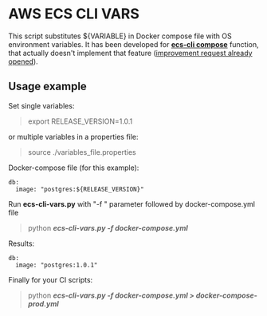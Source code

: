 AWS ECS CLI VARS
================
This script substitutes ${VARIABLE} in Docker compose file with OS environment variables.
It has been developed for [**ecs-cli compose**](https://github.com/aws/amazon-ecs-cli) function, that actually doesn't implement that feature ([improvement request already opened](https://github.com/aws/amazon-ecs-cli/issues/28)).

Usage example
-------------
Set single variables:
> export RELEASE_VERSION=1.0.1

or multiple variables in a properties file:
> source ./variables_file.properties

Docker-compose file (for this example):

    db:
      image: "postgres:${RELEASE_VERSION}"

Run **ecs-cli-vars.py** with "-f " parameter followed by docker-compose.yml file
> python  ***ecs-cli-vars.py -f  docker-compose.yml***

Results:

    db:
      image: "postgres:1.0.1"

Finally for your CI scripts:
> python  ***ecs-cli-vars.py -f  docker-compose.yml > docker-compose-prod.yml***

